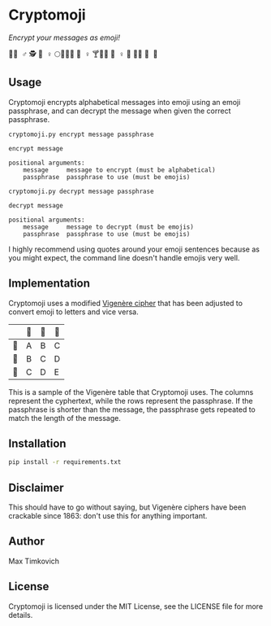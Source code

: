 # Cryptomoji

*Encrypt your messages as emoji!*

🔬🙆 ‍ ♂ ️🕵 🏼 ‍ ♀ ️🌕🥑🐅🤾 🏽 ‍ ♀ ️🍸🚈👱 🏿 ‍ ♀ ️👲 🏼👨 🏿 ‍ ⚖ ️

## Usage

Cryptomoji encrypts alphabetical messages into emoji using an emoji passphrase, and can decrypt the message when given
the correct passphrase.

```
cryptomoji.py encrypt message passphrase

encrypt message

positional arguments:
    message     message to encrypt (must be alphabetical)
    passphrase  passphrase to use (must be emojis)
```

```
cryptomoji.py decrypt message passphrase

decrypt message

positional arguments:
    message     message to decrypt (must be emojis)
    passphrase  passphrase to use (must be emojis)
```

I highly recommend using quotes around your emoji sentences because as you might expect, the command line doesn't handle emojis very well.

## Implementation

Cryptomoji uses a modified [Vigenère cipher](https://en.wikipedia.org/wiki/Vigen%C3%A8re_cipher) that has been adjusted
to convert emoji to letters and vice versa.

|    | 🥇 | 🥈 | 🥉 |
|:--:|:--:|:--:|----|
| 🥇 |  A |  B |  C |
| 🥈 |  B |  C |  D |
| 🥉 |  C |  D |  E |

This is a sample of the Vigenère table that Cryptomoji uses. The columns represent the cyphertext, while the rows represent the passphrase. If
the passphrase is shorter than the message, the passphrase gets repeated to match the length of the message.

## Installation

```bash
pip install -r requirements.txt
```

## Disclaimer

This should have to go without saying, but Vigenère ciphers have been crackable since 1863: don't use this for anything important.

## Author

Max Timkovich

## License

Cryptomoji is licensed under the MIT License, see the LICENSE file for more details.
